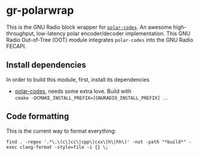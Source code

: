 # gr-polarwrap

This is the GNU Radio block wrapper for [`polar-codes`](https://github.com/ant-uni-bremen/polar-codes). An awesome high-throughput, low-latency polar encoder/decoder implementation.
This GNU Radio Out-of-Tree (OOT) module integrates `polar-codes` into the GNU Radio FECAPI.

## Install dependencies

In order to build this module, first, install its dependencies

* [polar-codes](https://github.com/ant-uni-bremen/polar-codes), needs some extra love. Build with <br>`cmake -DCMAKE_INSTALL_PREFIX=[GNURADIO_INSTALL_PREFIX] ..`<br>

## Code formatting

This is the current way to format everything:

`find . -regex '.*\.\(c\|cc\|cpp\|cxx\|h\|hh\)' -not -path "*build*" -exec clang-format -style=file -i {} \;`
